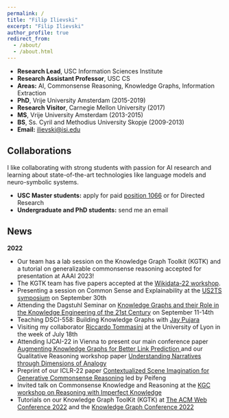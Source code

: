 ```yaml
---
permalink: /
title: "Filip Ilievski"
excerpt: "Filip Ilievski"
author_profile: true
redirect_from: 
  - /about/
  - /about.html
---
```


* **Research Lead**, USC Information Sciences Institute
* **Research Assistant Professor**, USC CS
* **Areas:** AI, Commonsense Reasoning, Knowledge Graphs, Information Extraction
* **PhD**, Vrije University Amsterdam (2015-2019)
* **Research Visitor**, Carnegie Mellon University (2017)
* **MS**, Vrije University Amsterdam (2013-2015)
* **BS**, Ss. Cyril and Methodius University Skopje (2009-2013)
* **Email:** ilievski@isi.edu

## Collaborations
I like collaborating with strong students with passion for AI research and learning about state-of-the-art technologies like language models and neuro-symbolic systems. 
* **USC Master students:** apply for paid [position 1066](https://www.isi.edu/ms_student_positions/) or for Directed Research
* **Undergraduate and PhD students:** send me an email

## News
**2022**
* Our team has a lab session on the Knowledge Graph Toolkit (KGTK) and a tutorial on generalizable commonsense reasoning accepted for presentation at AAAI 2023!
* The KGTK team has five papers accepted at the [Wikidata-22 workshop](https://wikidataworkshop.github.io/2022/).
* Presenting a session on Common Sense and Explainability at the [US2TS symposium](https://us2ts.org/2022/program) on September 30th
* Attending the Dagstuhl Seminar on [Knowledge Graphs and their Role in the Knowledge Engineering of the 21st Century](https://www.dagstuhl.de/en/program/calendar/semhp/?semnr=22372) on September 11-14th
* Teaching DSCI-558: Building Knowledge Graphs with [Jay Pujara](https://www.jaypujara.org/)
* Visiting my collaborator [Riccardo Tommasini](https://riccardotommasini.com/) at the University of Lyon in the week of July 18th 
* Attending IJCAI-22 in Vienna to present our main conference paper [Augmenting Knowledge Graphs for Better Link Prediction
](https://arxiv.org/abs/2203.13965) and our Qualitative Reasoning workshop paper [Understanding Narratives through Dimensions of Analogy
](https://arxiv.org/abs/2206.07167)
* Preprint of our ICLR-22 paper [Contextualized Scene Imagination for Generative Commonsense Reasoning](https://arxiv.org/pdf/2112.06318.pdf) led by Peifeng
* Invited talk on Commonsense Knowledge and Reasoning at the [KGC workshop on Reasoning with Imperfect Knowledge](https://github.com/Imperfect-Knowledge/ik2022)
* Tutorials on our Knowledge Graph ToolKit (KGTK) at [The ACM Web Conference 2022](https://www2022.thewebconf.org/tutorials/) and the [Knowledge Graph Conference 2022](https://www.knowledgegraph.tech/kgc-2022-program/)
